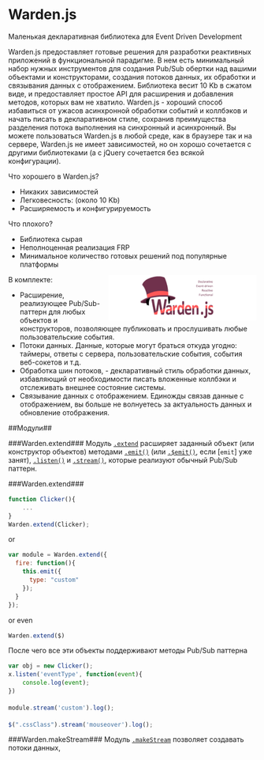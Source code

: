 Warden.js
=========

Маленькая декларативная библиотека для Event Driven Development

Warden.js предоставляет готовые решения для разработки реактивных приложений в функциональной парадигме. В нем есть минимальный набор нужных инструментов для создания Pub/Sub обертки над вашими объектами и конструкторами, создания потоков данных, их обработки и связывания данных с отображением. Библиотека весит 10 Kb в сжатом виде, и предоставляет простое API для расширения и добавления методов, которых вам не хватило. Warden.js - хороший способ избавиться от ужасов асинхронной обработки событий и коллбэков и начать писать в декларативном стиле, сохранив преимущества разделения потока выполнения на синхронный и асинхронный. Вы можете пользоваться Warden.js в любой среде, как в браузере так и на сервере, Warden.js не имеет зависимостей, но он хорошо сочетается с другими библиотеками (а с jQuery сочетается без всякой конфигурации).

Что хорошего в Warden.js?
 - Никаких зависимостей
 - Легковесность: (около 10 Kb)
 - Расширяемость и конфигурируемость

Что плохого?
 - Библиотека сырая
 - Неполноценная реализация FRP
 - Минимальное количество готовых решений под популярные платформы

<img src="https://raw.githubusercontent.com/zefirka/Warden.js/master/src/warden.png" align="right" width="301px" style='z-index: 32323; position: relative;'/>

В комплекте:
 - Расширение, реализующее Pub/Sub-паттерн для любых объектов и конструкторов, позволяющее публиковать и прослушивать любые пользовательские события.
 - Потоки данных. Данные, которые могут браться откуда угодно: таймеры, ответы с сервера, пользовательские события, события веб-сокетов и т.д.
 - Обработка шин потоков, - декларативный стиль обработки данных, избавляющий от необходимости писать вложенные коллбэки и отслеживать внешнее состояние системы.
 - Связывание данных с отображением. Единожды связав данные с отображением, вы больше не волнуетесь за актуальность данных и обновление отображения.

##Модули##

###Warden.extend###
Модуль [`.extend`](#) расширяет заданный объект (или конструктор объектов) методами [`.emit()`](#) (или [`.$emit()`](#), если [`emit`] уже занят), [`.listen()`](#) и [`.stream()`](#), которые реализуют обычный Pub/Sub паттерн. 

###Warden.extend###
```js
function Clicker(){
	...
}
Warden.extend(Clicker);
```
or
```js
var module = Warden.extend({
  fire: function(){
    this.emit({
      type: "custom"
    });
  }
});
```
or even
```js
Warden.extend($)
```
После чего все эти объекты поддерживают методы Pub/Sub паттерна

```js
var obj = new Clicker();
x.listen('eventType', function(event){
	console.log(event);
})

module.stream('custom').log();

$(".cssClass").stream('mouseover').log();
```

###Warden.makeStream###
Модуль [`.makeStream`](#) позволяет создавать потоки данных,